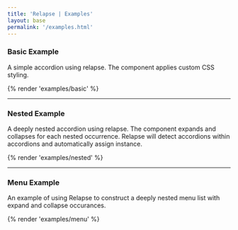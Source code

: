 ```yaml
---
title: 'Relapse | Examples'
layout: base
permalink: '/examples.html'
---
```


### Basic Example

A simple accordion using relapse. The component applies custom CSS styling.

{% render 'examples/basic' %}

---

### Nested Example

A deeply nested accordion using relapse. The component expands and collapses for each nested occurrence. Relapse will detect accordions within accordions and automatically assign instance.

{% render 'examples/nested' %}

---

### Menu Example

An example of using Relapse to construct a deeply nested menu list with expand and collapse occurances.

{% render 'examples/menu' %}
